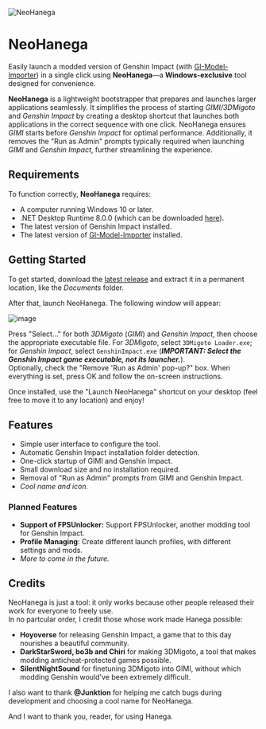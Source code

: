 ![NeoHanega](https://github.com/user-attachments/assets/aad2b827-2c8b-417a-99cf-a221a79cc245)

# NeoHanega
Easily launch a modded version of Genshin Impact (with [GI-Model-Importer](https://github.com/SilentNightSound/GI-Model-Importer)) in a single click using **NeoHanega**—a **Windows-exclusive** tool designed for convenience.

**NeoHanega** is a lightweight bootstrapper that prepares and launches larger applications seamlessly. It simplifies the process of starting *GIMI/3DMigoto* and *Genshin Impact* by creating a desktop shortcut that launches both applications in the correct sequence with one click. NeoHanega ensures *GIMI* starts before *Genshin Impact* for optimal performance.
Additionally, it removes the "Run as Admin" prompts typically required when launching *GIMI* and *Genshin Impact*, further streamlining the experience.

## Requirements
To function correctly, **NeoHanega** requires:
- A computer running Windows 10 or later.
- .NET Desktop Runtime 8.0.0 (which can be downloaded [here](https://dotnet.microsoft.com/en-us/download/dotnet/thank-you/runtime-desktop-8.0.0-windows-x64-installer)).
- The latest version of Genshin Impact installed.
- The latest version of [GI-Model-Importer](https://github.com/SilentNightSound/GI-Model-Importer) installed.

## Getting Started
To get started, download the [latest release](https://github.com/ProsD03/NeoHanega/releases) and extract it in a permanent location, like the *Documents* folder.

After that, launch NeoHanega. The following window will appear:

![image](https://github.com/user-attachments/assets/4adb2df0-4104-4fb2-8a7c-deaca919f4f4)

Press "Select..." for both *3DMigoto* (*GIMI*) and *Genshin Impact*, then choose the appropriate executable file. For *3DMigoto*, select `3DMigoto Loader.exe`; for *Genshin Impact*, select `GenshinImpact.exe` (***IMPORTANT: Select the Genshin Impact game executable, not its launcher.***).<br>
Optionally, check the "Remove 'Run as Admin' pop-up?" box. When everything is set, press OK and follow the on-screen instructions.

Once installed, use the "Launch NeoHanega" shortcut on your desktop (feel free to move it to any location) and enjoy!

## Features
- Simple user interface to configure the tool.
- Automatic Genshin Impact installation folder detection.
- One-click startup of GIMI and Genshin Impact.
- Small download size and no installation required.
- Removal of "Run as Admin" prompts from GIMI and Genshin Impact.
- *Cool name and icon.*

### Planned Features
- **Support of FPSUnlocker:** Support FPSUnlocker, another modding tool for Genshin Impact.
- **Profile Managing**: Create different launch profiles, with different settings and mods.
- *More to come in the future.*

## Credits
NeoHanega is just a tool: it only works because other people released their work for everyone to freely use.<br>
In no partcular order, I credit those whose work made Hanega possible:
- **Hoyoverse** for releasing Genshin Impact, a game that to this day nourishes a beautiful community.
- **DarkStarSword, bo3b and Chiri** for making 3DMigoto, a tool that makes modding anticheat-protected games possible.
- **SilentNightSound** for finetuning 3DMigoto into GIMI, without which modding Genshin would've been extremely difficult.

I also want to thank **@Junktion** for helping me catch bugs during development and choosing a cool name for NeoHanega.

And I want to thank you, reader, for using Hanega.
